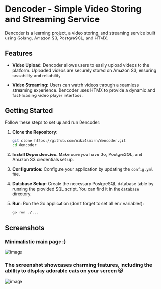 # Dencoder - Simple Video Storing and Streaming Service

Dencoder is a learning project, a video storing, and streaming service built using Golang, Amazon S3, PostgreSQL, and HTMX.

## Features

- **Video Upload:** Dencoder allows users to easily upload videos to the platform. Uploaded videos are securely stored on Amazon S3, ensuring scalability and reliability.

- **Video Streaming:** Users can watch videos through a seamless streaming experience. Dencoder uses HTMX to provide a dynamic and fast-loading video player interface.

## Getting Started

Follow these steps to set up and run Dencoder:

1. **Clone the Repository:** 
   ```bash
   git clone https://github.com/niki4smirn/dencoder.git
   cd dencoder
   ```

2. **Install Dependencies:** 
   Make sure you have Go, PostgreSQL, and Amazon S3 credentials set up.
   
3. **Configuration:**
   Configure your application by updating the `config.yml` file.

4. **Database Setup:**
   Create the necessary PostgreSQL database table by running the provided SQL script. You can find it in the `database` directory.

5. **Run:**
   Run the Go application (don't forget to set all env variables):
   ```bash
   go run ./...
   ```
## Screenshots

### Minimalistic main page :)
![image](https://github.com/niki4smirn/dencoder/assets/66160046/17f0ac0b-529e-489a-85a1-67e566eb7376)

### The screenshot showcases charming features, including the ability to display adorable cats on your screen 🐱
![image](https://github.com/niki4smirn/dencoder/assets/66160046/fd3a360e-285e-46ce-b990-f78e56385853)


